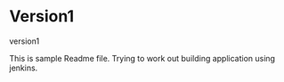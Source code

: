 # Version1
version1

This is sample Readme file. Trying to work out building application using jenkins.
